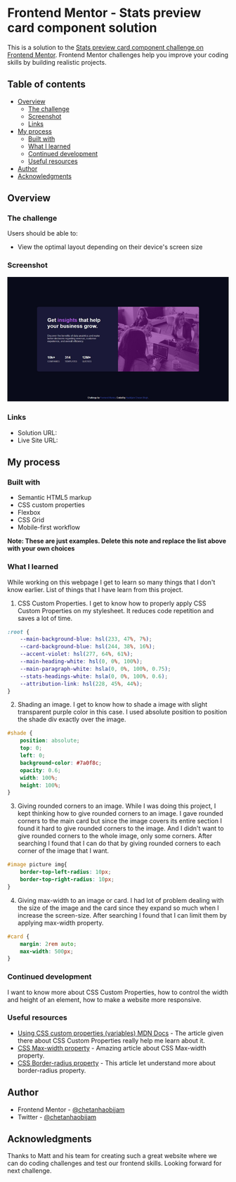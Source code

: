 # Frontend Mentor - Stats preview card component solution

This is a solution to the [Stats preview card component challenge on Frontend Mentor](https://www.frontendmentor.io/challenges/stats-preview-card-component-8JqbgoU62). Frontend Mentor challenges help you improve your coding skills by building realistic projects. 

## Table of contents

- [Overview](#overview)
  - [The challenge](#the-challenge)
  - [Screenshot](#screenshot)
  - [Links](#links)
- [My process](#my-process)
  - [Built with](#built-with)
  - [What I learned](#what-i-learned)
  - [Continued development](#continued-development)
  - [Useful resources](#useful-resources)
- [Author](#author)
- [Acknowledgments](#acknowledgments)

## Overview

### The challenge

Users should be able to:

- View the optimal layout depending on their device's screen size

### Screenshot

![](./images/screenshot.jpg)

### Links

- Solution URL: [](https://github.com/chetanhaobijam/Stats_Preview_Card_Component)
- Live Site URL: [](https://chetanhaobijam.github.io/Stats_Preview_Card_Component/)

## My process

### Built with

- Semantic HTML5 markup
- CSS custom properties
- Flexbox
- CSS Grid
- Mobile-first workflow

**Note: These are just examples. Delete this note and replace the list above with your own choices**

### What I learned

While working on this webpage I get to learn so many things that I don't know earlier. 
List of things that I have learn from this project.

1. CSS Custom Properties.
I get to know how to properly apply CSS Custom Properties on my stylesheet. It reduces code repetition and saves a lot of time.
```css
:root {
	--main-background-blue: hsl(233, 47%, 7%);
	--card-background-blue: hsl(244, 38%, 16%);
	--accent-violet: hsl(277, 64%, 61%);
	--main-heading-white: hsl(0, 0%, 100%);
	--main-paragraph-white: hsla(0, 0%, 100%, 0.75);
	--stats-headings-white: hsla(0, 0%, 100%, 0.6);
	--attribution-link: hsl(228, 45%, 44%);
}
```

2. Shading an image.
I get to know how to shade a image with slight transparent purple color in this case. I used absolute position to position the shade div exactly over the image.
```css
#shade {
	position: absolute;
	top: 0;
	left: 0;
	background-color: #7a0f8c;
	opacity: 0.6;
	width: 100%;
	height: 100%;
}
```

3. Giving rounded corners to an image.
While I was doing this project, I kept thinking how to give rounded corners to an image. I gave rounded corners to the main card but since the image covers its entire section I found it hard to give rounded corners to the image. And I didn't want to give rounded corners to the whole image, only some corners. After searching I found that I can do that by giving rounded corners to each corner of the image that I want.
```css
#image picture img{
	border-top-left-radius: 10px;
	border-top-right-radius: 10px;
}
```

4. Giving max-width to an image or card.
I had lot of problem dealing with the size of the image and the card since they expand so much when I increase the screen-size. After searching I found that I can limit them by applying max-width property.
```css
#card {
	margin: 2rem auto;
	max-width: 500px;
}
```

### Continued development

I want to know more about CSS Custom Properties, how to control the width and height of an element, how to make a website more responsive.

### Useful resources

- [Using CSS custom properties (variables) MDN Docs](https://developer.mozilla.org/en-US/docs/Web/CSS/Using_CSS_custom_properties) - The article given there about CSS Custom Properties really help me learn about it.
- [CSS Max-width property](https://www.w3schools.com/cssref/pr_dim_max-width.asp) - Amazing article about CSS Max-width property. 
- [CSS Border-radius property](https://www.w3schools.com/cssref/css3_pr_border-radius.asp) - This article let understand more about border-radius property.

## Author

- Frontend Mentor - [@chetanhaobijam](https://www.frontendmentor.io/profile/chetanhaobijam)
- Twitter - [@chetanhaobijam](https://www.twitter.com/chetanhaobijam)

## Acknowledgments

Thanks to Matt and his team for creating such a great website where we can do coding challenges and test our frontend skills. Looking forward for next challenge.
